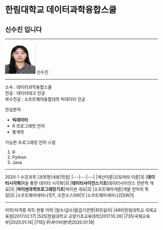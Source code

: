 # 한림대학교 데이터과학융합스쿨
## 신수진 입니다
---

<img src="/증명사진.png" width="100" height="100">
신수진

---

소속 : 데이터과학융합스쿨   
전공 : 데이터테크 전공   
복수전공 : 소프트웨어융합대학 빅데이터 전공

관심분야   
* **빅데이터**
* R 프로그래밍 언어
* 통계학

가능한 프로그래밍 언어 스킬
1. R 
2. Python 
3. Java

---

2020-1 수강과목
|과목명|내용|학점|
|---|---|---|
|계산이론|오토마타 이론|3|
|**데이터시각화**|R을 통한 데이터 시각화|3|
|**데이터사이언스기초**|데이터사이언스 전반적 개요|3|
|**파이썬과학프로그래밍기초**|파이썬 개요|3|
|소프트웨어개론|개발 언어의 특징|3|
|소프트웨어세미나1|IT, 오픈소스SW|1|
|소프트웨어세미나2|SW|1|

---

어학/자격증 취득 현황
어학
|점수/급수|발급기관명|취득일자|
|490|한림대학교 국제교육원|2017.02.17|
|525|한림대학교 교양기초교육대학|2017.10.26|
|735|국제교육부|2020.01.14|
|*715*|*(주)와이비엠넷*|2020.01.19|



